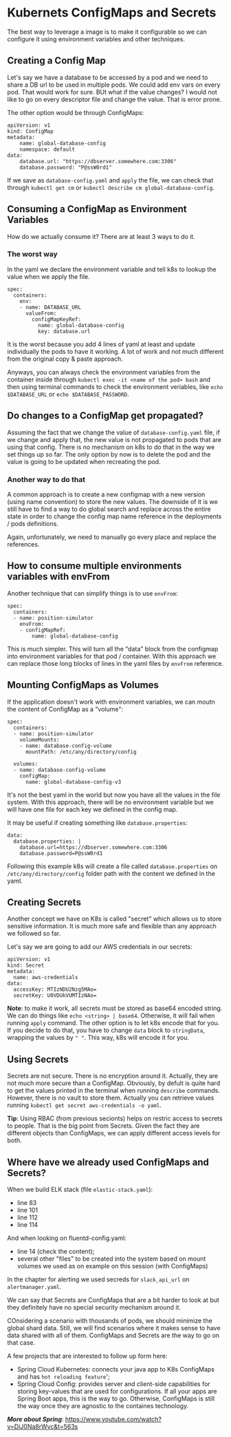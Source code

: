 # Kubernets ConfigMaps and Secrets

The best way to leverage a image is to make it configurable so we can configure it using environment variables and other techniques.

## Creating a Config Map

Let's say we have a database to be accessed by a pod and we need to share a DB url to be used in multiple pods. We could add env vars on every pod. That would work for sure. BUt what if the value changes? I would not like to go on every descriptor file and change the value. That is error prone.

The other option would be through ConfigMaps:

```
apiVersion: v1
kind: ConfigMap
metadata:
    name: global-database-config
    namespace: default
data:
    database.url: "https://dbserver.somewhere.com:3306"
    database.password: "P@ssW0rd1"
```
If we save as `database-config.yaml` and `apply` the file, we can check that through `kubectl get cm` or `kubectl describe cm global-database-config`.


## Consuming a ConfigMap as Environment Variables

How do we actually consume it? There are at least 3 ways to do it.

### The worst way

In the yaml we declare the environment variable and tell k8s to lookup the value when we apply the file.

```
spec:
  containers:
    env:
    - name: DATABASE_URL
      valueFrom:
        configMapKeyRef:
          name: global-database-config
          key: database.url
```
It is the worst because you add 4 lines of yaml at least and update individually the pods to have it working. A lot of work and not much different from the original copy & paste approach.

Anyways, you can always check the environment variables from the container inside through `kubectl exec -it <name of the pod> bash` and then using terminal commands to check the environment veriables, like `echo $DATABASE_URL` or `echo $DATABASE_PASSWORD`.


## Do changes to a ConfigMap get propagated?

Assuming the fact that we change the value of `database-config.yaml` file, if we change and apply that, the new value is not propagated to pods that are using that config. There is no mechanism on k8s to do that in the way we set things up so far. The only option by now is to delete the pod and the value is going to be updated when recreating the pod.

### Another way to do that

A common approach is to create a new configmap with a new version (using name convention) to store the new values. The downside of it is we still have to find a way to do global search and replace across the entire state in order to change the config map name reference in the deployments / pods definitions.

Again, unfortunately, we need to manually go every place and replace the references.


## How to consume multiple environments variables with envFrom

Another technique that can simplify things is to use `envFrom`:

```
spec:
  containers:
  - name: position-simulator
    envFrom:
    - configMapRef:
        name: global-database-config
```

This is much simpler. This will turn all the "data" block from the configmap into environment variables for that pod / container.
With this approach we can replace those long blocks of lines in the yaml files by `envFrom` reference.


## Mounting ConfigMaps as Volumes

If the application doesn't work with environment variables, we can moutn the content of ConfigMap as a "volume":
```
spec:
  containers:
  - name: position-simulator
    volumeMounts:
    - name: database-config-volume
      mountPath: /etc/any/directory/config

  volumes:
  - name: database-config-volume
    configMap:
      name: global-database-config-v3 
```

It's not the best yaml in the world but now you have all the values in the file system. With this approach, there will be no environment variable but we will have one file for each key we defined in the config map.

It may be useful if creating something like `database.properties`:
```
data:
  database.properties: |
    database.url=https://dbserver.somewhere.com:3306
    database.password=P@ssW0rd1
```

Following this example k8s will create a file called `database.properties` on `/etc/any/directory/config` folder path with the content we defined in the yaml.


## Creating Secrets

Another concept we have on K8s is called "secret" which allows us to store sensitive information. It is much more safe and flexible than any approach we followed so far.

Let's say we are going to add our AWS credentials in our secrets:
```
apiVersion: v1
kind: Secret
metadata:
  name: aws-credentials
data:
  accessKey: MTIzNDU2Nzg5MAo=
  secretKey: U0VDUkVUMTIzNAo=
```

**Note**: to make it work, all secrets must be stored as base64 encoded string. We can do things like `echo <string> | base64`. Otherwise, it will fail when running `apply` command. The other option is to let k8s encode that for you. If you decide to do that, you have to change `data` block to `stringData`, wrapping the values by `" "`. This way, k8s will encode it for you.


## Using Secrets

Secrets are not secure. There is no encryption around it. Actually, they are not much more secure than a ConfigMap. Obviously, by defult is quite hard to get the values printed in the terminal when running `describe` commands. However, there is no vault to store them. Actually you can retrieve values running `kubectl get secret aws-credentials -o yaml`.

**Tip**: Using RBAC (from previous secionts) helps on restric access to secrets to people. That is the big point from Secrets. Given the fact they are different objects than ConfigMaps, we can apply different access levels for both.


## Where have we already used ConfigMaps and Secrets?

When we build ELK stack (file `elastic-stack.yaml`):
* line 83
* line 101
* line 112
* line 114

And when looking on fluentd-config.yaml:
* line 14 (check the content);
* several other "files" to be created into the system based on mount volumes we used as on example on this session (with ConfigMaps)

In the chapter for alerting we used secreds for `slack_api_url` on `alertmanager.yaml`.

We can say that Secrets are ConfigMaps that are a bit harder to look at but they definitely have no special security mechanism around it.

COnsidering a scenario with thousands of pods, we should minimize the global shard data. Still, we will find scenarios where it makes sense to have data shared with all of them. ConfigMaps and Secrets are the way to go on that case.

A few projects that are interested to follow up form here:
* Spring Cloud Kubernetes: connects your java app to K8s ConfigMaps and has `hot reloading feature`';
* Spring Cloud Config: provides server and client-side capabilities for storing key-values that are used for configurations. If all your apps are Spring Boot apps, this is the way to go. Otherwise, ConfigMaps is still the way once they are agnostic to the containes technology.

***More about Spring***: https://www.youtube.com/watch?v=DiJ0Na8rWvc&t=563s


